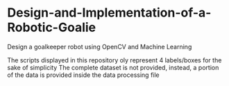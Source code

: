 # Design-and-Implementation-of-a-Robotic-Goalie
 Design  a goalkeeper robot using OpenCV and Machine Learning
 
 The scripts displayed in this repository oly represent 4 labels/boxes for the sake of simplicity
 The complete dataset is not provided, instead, a portion of the data is provided inside the data processing file
